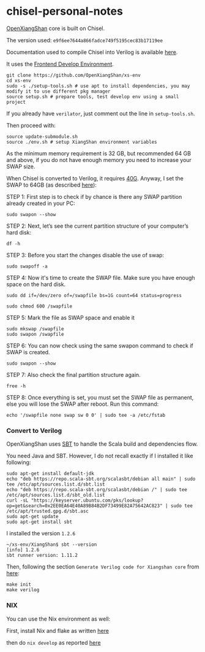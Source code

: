 # chisel-personal-notes

[OpenXiangShan](https://github.com/OpenXiangShan/XiangShan/tree/master) core is built on Chisel.

The version used: `e9f6ee7644a866fadce749f5195cec83b17119ee`

Documentation used to compile Chisel into Verilog is available [here](https://docs.xiangshan.cc/zh-cn/latest/tools/xsenv/).

It uses the [Frontend Develop Environment](https://github.com/OpenXiangShan/xs-env).

```
git clone https://github.com/OpenXiangShan/xs-env
cd xs-env
sudo -s ./setup-tools.sh # use apt to install dependencies, you may modify it to use different pkg manager
source setup.sh # prepare tools, test develop env using a small project
```

If you already have `verilator`, just comment out the line in `setup-tools.sh`.


Then proceed with:

```
source update-submodule.sh
source ./env.sh # setup XiangShan environment variables
```

As the minimum memory requirement is 32 GB, but recommended 64 GB and above, if you do not have enough memory
you need to increase your SWAP size.

When Chisel is converted to Verilog, it requires [40G](https://github.com/OpenXiangShan/XiangShan/blob/master/Makefile#L71). Anyway, I set the SWAP to 64GB (as described [here](https://askubuntu.com/questions/920595/fallocate-fallocate-failed-text-file-busy-in-ubuntu-17-04)):

STEP 1: First step is to check if by chance is there any SWAP partition already created in your PC:

```
sudo swapon --show
```

STEP 2: Next, let’s see the current partition structure of your computer’s hard disk:

```
df -h
```

STEP 3: Before you start the changes disable the use of swap:

```
sudo swapoff -a
```

STEP 4: Now it's time to create the SWAP file. Make sure you have enough space on the hard disk.

```
sudo dd if=/dev/zero of=/swapfile bs=1G count=64 status=progress
```

```
sudo chmod 600 /swapfile
```

STEP 5: Mark the file as SWAP space and enable it

```
sudo mkswap /swapfile
sudo swapon /swapfile
```

STEP 6: You can now check using the same swapon command to check if SWAP is created.

```
sudo swapon --show
```


STEP 7: Also check the final partition structure again.

```
free -h
```

STEP 8: Once everything is set, you must set the SWAP file as permanent, else you will lose the SWAP after reboot. Run this command:

```
echo '/swapfile none swap sw 0 0' | sudo tee -a /etc/fstab
```


### Convert to Verilog

OpenXiangShan uses [SBT](https://www.scala-sbt.org/) to handle the Scala build and dependencies flow.

You need Java and SBT. However, I do not recall exactly if I installed it like following:

```
sudo apt-get install default-jdk
echo "deb https://repo.scala-sbt.org/scalasbt/debian all main" | sudo tee /etc/apt/sources.list.d/sbt.list
echo "deb https://repo.scala-sbt.org/scalasbt/debian /" | sudo tee /etc/apt/sources.list.d/sbt_old.list
curl -sL "https://keyserver.ubuntu.com/pks/lookup?op=get&search=0x2EE0EA64E40A89B84B2DF73499E82A75642AC823" | sudo tee /etc/apt/trusted.gpg.d/sbt.asc
sudo apt-get update
sudo apt-get install sbt
```

I installed the version `1.2.6`

```
~/xs-env/XiangShan$ sbt --version
[info] 1.2.6
sbt runner version: 1.11.2
```

Then, following the section `Generate Verilog code for Xiangshan core` from [here](https://docs.xiangshan.cc/zh-cn/latest/tools/xsenv/):

```
make init
make verilog
```

### NIX

You can use the Nix environment as well:

First, install Nix and flake as written [here](https://github.com/mschwaig/howto-install-nix-with-flake-support)

then do `nix develop` as reported [here](https://docs.xiangshan.cc/zh-cn/latest/tools/xsenv/)





